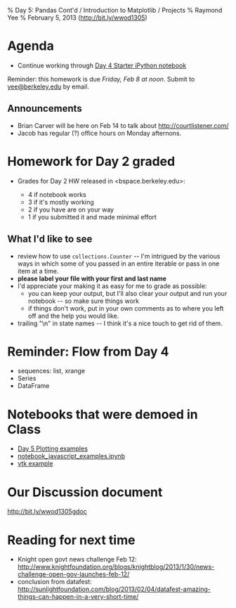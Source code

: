 % Day 5: Pandas Cont'd / Introduction to Matplotlib / Projects
% Raymond Yee 
% February 5, 2013 (<http://bit.ly/wwod1305>)

# Agenda

*  Continue working through [Day 4 Starter iPython notebook](http://nbviewer.ipython.org/urls/raw.github.com/rdhyee/working-open-data/master/notebooks/Day_04_starter.ipynb)

Reminder: this homework is due *Friday, Feb 8 at noon*.  Submit to <yee@berkeley.edu> by email.

## Announcements

* Brian Carver will be here on Feb 14 to talk about <http://courtlistener.com/>
* Jacob has regular (?) office hours on Monday afternons.


# Homework for Day 2 graded

* Grades for Day 2 HW released in <bspace.berkeley.edu>:
  
    * 4 if notebook works
    * 3 if it's mostly working
    * 2 if you have are on your way
    * 1 if you submitted it and made minimal effort

    
## What I'd like to see

   * review how to use `collections.Counter` -- I'm intrigued by the various ways in which some of you passed in an entire iterable or pass in one item at a time.
   * **please label your file with your first and last name**
   * I'd appreciate your making it as easy for me to grade as possible:
      * you can keep your output, but I'll also clear your output and run your notebook -- so make sure things work
      * if things don't work, put in your own comments as to where you left off and the help you would like.
   * trailing "\\n" in state names -- I think it's a nice touch to get rid of them.


# Reminder: Flow from Day 4

   * sequences: list, xrange
   * Series
   * DataFrame
   
# Notebooks that were demoed in Class

* [Day 5 Plotting examples](http://nbviewer.ipython.org/urls/raw.github.com/rdhyee/working-open-data/master/notebooks/Day05_plotting.ipynb)
* [notebook_javascript_examples.ipynb](https://raw.github.com/rdhyee/working-open-data/master/notebooks/notebook_javascript_examples.ipynb)
* [vtk example](http://nbviewer.ipython.org/urls/raw.github.com/rdhyee/working-open-data/master/notebooks/vtk_example.ipynb)

# Our Discussion document

<http://bit.ly/wwod1305gdoc>

# Reading for next time

* Knight open govt news challenge Feb 12: <http://www.knightfoundation.org/blogs/knightblog/2013/1/30/news-challenge-open-gov-launches-feb-12/>
* conclusion from datafest: <http://sunlightfoundation.com/blog/2013/02/04/datafest-amazing-things-can-happen-in-a-very-short-time/>


